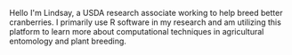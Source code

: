 Hello I'm Lindsay, a USDA research associate working to help breed better cranberries.
I primarily use R software in my research and am utilizing this platform to learn more about computational techniques in agricultural entomology and plant breeding.

